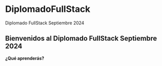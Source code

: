 # DiplomadoFullStack
Diplomado FullStack Septiembre 2024

## Bienvenidos al Diplomado FullStack Septiembre 2024

**¿Qué aprenderás?**
